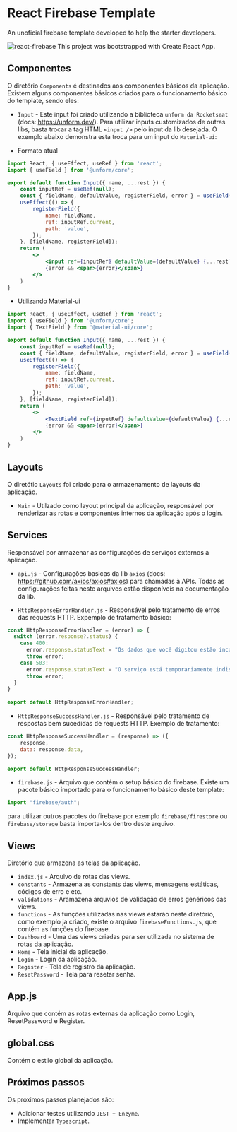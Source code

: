 # React Firebase Template

An unoficial firebase template developed to help the starter developers.

![react-firebase](https://miro.medium.com/max/3000/1*ytMIcp6uu6UIZpApG1LFYg.png)
This project was bootstrapped with Create React App.

## Componentes

O diretório `Components` é destinados aos componentes básicos da aplicação. Existem alguns componentes básicos criados para o funcionamento básico do template, sendo eles:

* `Input` - Este input foi criado utilizando a biblioteca `unform da Rocketseat` (docs: https://unform.dev/). Para utilizar inputs customizados de outras libs, basta trocar a tag HTML `<input />` pelo input da lib desejada. O exemplo abaixo demonstra esta troca para um input do `Material-ui`:

* Formato atual
```jsx
import React, { useEffect, useRef } from 'react';
import { useField } from '@unform/core';

export default function Input({ name, ...rest }) {
    const inputRef = useRef(null);
    const { fieldName, defaultValue, registerField, error } = useField(name);
    useEffect(() => {
        registerField({
            name: fieldName,
            ref: inputRef.current,
            path: 'value',
        });
    }, [fieldName, registerField]);
    return (
        <>
            <input ref={inputRef} defaultValue={defaultValue} {...rest} />
            {error && <span>{error}</span>}
        </>
    )
}
```

* Utilizando Material-ui
```jsx
import React, { useEffect, useRef } from 'react';
import { useField } from '@unform/core';
import { TextField } from '@material-ui/core';

export default function Input({ name, ...rest }) {
    const inputRef = useRef(null);
    const { fieldName, defaultValue, registerField, error } = useField(name);
    useEffect(() => {
        registerField({
            name: fieldName,
            ref: inputRef.current,
            path: 'value',
        });
    }, [fieldName, registerField]);
    return (
        <>
            <TextField ref={inputRef} defaultValue={defaultValue} {...rest} />
            {error && <span>{error}</span>}
        </>
    )
}
```

## Layouts

O diretótio `Layouts` foi criado para o armazenamento de layouts da aplicação.

* `Main` - Utilzado como layout principal da aplicação, responsável por renderizar as rotas e componentes internos da aplicação após o login.

## Services

Responsável por armazenar as configurações de serviços externos à aplicação.

* `api.js` - Configurações basicas da lib `axios` (docs: https://github.com/axios/axios#axios) para chamadas à APIs. Todas as configurações feitas neste arquivos estão disponíveis na documentação da lib.

* `HttpResponseErrorHandler.js` - Responsável pelo tratamento de erros das requests HTTP. Expemplo de tratamento básico:

```jsx
const HttpResponseErrorHandler = (error) => {
  switch (error.response?.status) {
    case 400:
      error.response.statusText = "Os dados que você digitou estão incorretos ou não existem.";
      throw error;
    case 503:
      error.response.statusText = "O serviço está temporariamente indisponível";
      throw error;
  }
}
    
export default HttpResponseErrorHandler;
```

* `HttpResponseSuccessHandler.js` - Responsável pelo tratamento de respostas bem sucedidas de requests HTTP. Exemplo de tratamento:

```jsx
const HttpResponseSuccessHandler = (response) => ({
    response,
    data: response.data,
});

export default HttpResponseSuccessHandler;
```

* `firebase.js` - Arquivo que contém o setup básico do firebase. Existe um pacote básico importado para o funcionamento básico deste template:

```jsx
import "firebase/auth";
```

para utilizar outros pacotes do firebase por exemplo `firebase/firestore` ou `firebase/storage` basta importa-los dentro deste arquivo.

## Views

Diretório que armazena as telas da aplicação.

* `index.js` - Arquivo de rotas das views.
* `constants` - Armazena as constants das views, mensagens estáticas, códigos de erro e etc.
* `validations` - Aramazena arquvios de validação de erros genéricos das views.
* `functions` - As funções utilizadas nas views estarão neste diretório, como exemplo ja criado, existe o arquivo `firebaseFunctions.js`, que contém as funções do firebase.
* `Dashboard` - Uma das views criadas para ser utilizada no sistema de rotas da aplicação.
* `Home` - Tela inicial da aplicação.
* `Login` - Login da aplicação.
* `Register` - Tela de registro da aplicação.
* `ResetPassword` - Tela para resetar senha.

## App.js

Arquivo que contém as rotas externas da aplicação como Login, ResetPassword e Register.

## global.css

Contém o estilo global da aplicação.

## Próximos passos

Os proximos passos planejados são:

* Adicionar testes utilizando `JEST + Enzyme`.
* Implementar `Typescript`.
